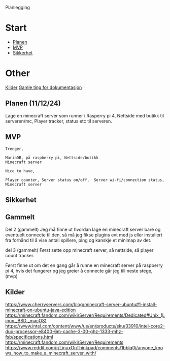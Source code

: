 Planlegging


# Start
- [Planen](#Planen)
- [MVP](#MVP)
- [Sikkerhet](#sikkerhet)

# Other

[Kilder](#Kilder)
[Gamle ting for dokumentasjon](#Gammelt)

## Planen (11/12/24)
Lage en minecraft server som runner i Rasperry pi 4,
Nettside med butikk til serveren/mc,
Player tracker, status etc til serveren.

## MVP
    Trenger,
    
    MariaDB, på raspberry pi, Nettside/butikk
    Minecraft server
    
    Nice to have,
    
    Player counter, Server status on/off,  Server wi-fi/connection status, Minecraft server

## Sikkerhet


## Gammelt

Del 2 (gammelt)
Jeg må finne ut hvordan lage en minecraft server bare og eventuelt connecte til den, 
så må jeg fikse plugins evt med js eller installert fra 
forhånd til å vise antall spillere, ping og kanskje et minimap av det.

del 3 (gammelt)
Først sette opp minecraft server,
så nettside,
så player count tracker.

Først finne ut om det en gang går å runne en minecraft server på raspberry pi 4, hvis det fungerer og jeg greier å connecte går 
jeg till neste stege, (mvp)


## Kilder
https://www.cherryservers.com/blog/minecraft-server-ubuntu#1-install-minecraft-on-ubuntu-java-edition 
https://minecraft.fandom.com/wiki/Server/Requirements/Dedicated#Unix_(Linux,_BSD,_macOS)
https://www.intel.com/content/www/us/en/products/sku/33910/intel-core2-duo-processor-e8400-6m-cache-3-00-ghz-1333-mhz-fsb/specifications.html
https://minecraft.fandom.com/wiki/Server/Requirements
https://www.reddit.com/r/LinuxOnThinkpad/comments/1bblq0j/anyone_knows_how_to_make_a_minecraft_server_with/
